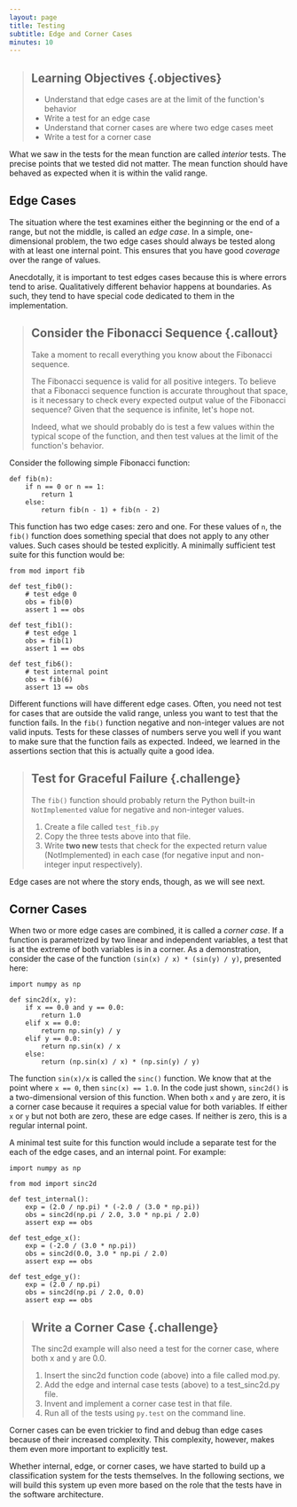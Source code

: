 ```yaml
---
layout: page
title: Testing
subtitle: Edge and Corner Cases
minutes: 10
---
```

> ## Learning Objectives {.objectives}
> 
> -   Understand that edge  cases are at the limit of the function's behavior
> -   Write a test for an edge case
> -   Understand that corner cases are where two edge cases meet
> -   Write a test for a corner case

What we saw in the tests for the mean function are called  _interior_ tests.
The precise points that we tested did not matter. The mean function should have
behaved as expected when it is within the valid range.


## Edge Cases 

The situation where the test examines either the beginning or the end of a range, but
not the middle, is called an _edge case_. In a simple, one-dimensional
problem, the two edge cases should always be tested along with at least
one internal point. This ensures that you have good _coverage_ over the
range of values.

Anecdotally, it is important to test edges cases because this is where errors tend to
arise. Qualitatively different behavior happens at boundaries. As such,
they tend to have special code dedicated to them in the implementation.

> ## Consider the Fibonacci Sequence {.callout}
>
> Take a moment to recall everything you know about the Fibonacci sequence.
> 
> The Fibonacci sequence is valid for all positive integers. To believe that a 
> Fibonacci sequence function is accurate throughout that space, is it necessary 
> to check every expected output value of the Fibonacci sequence? Given that the 
> sequence is infinite, let's hope not.
> 
> Indeed, what we should probably do is test a few values within the typical 
> scope of the function, and then test values at the limit of the function's 
> behavior.


Consider the following simple Fibonacci function:

~~~ {.python}
def fib(n):
    if n == 0 or n == 1:
        return 1
    else:
        return fib(n - 1) + fib(n - 2)
~~~

This function has two edge cases: zero and one. For these values of `n`, the
`fib()` function does something special that does not apply to any other values.
Such cases should be tested explicitly. A minimally sufficient test suite
for this function would be:

~~~ {.python}
from mod import fib

def test_fib0():
    # test edge 0
    obs = fib(0)
    assert 1 == obs

def test_fib1():
    # test edge 1
    obs = fib(1)
    assert 1 == obs

def test_fib6():
    # test internal point
    obs = fib(6)
    assert 13 == obs
~~~

Different functions will have different edge cases.
Often, you need not test for cases that are outside the valid range, unless you
want to test that the function fails.  In the `fib()` function negative and
non-integer values are not valid inputs. Tests for these classes of numbers serve you well if you want to make sure that the function fails as 
expected. Indeed, we learned in the assertions section that this is actually quite a good idea.  

> ## Test for Graceful Failure {.challenge}
>
> The `fib()` function should probably return the Python built-in 
> `NotImplemented` value for negative and non-integer values.
> 
> 1. Create a file called `test_fib.py`
> 2. Copy the three tests above into that file.
> 3. Write **two new** tests that check for the expected return value 
> (NotImplemented) in each case (for negative input and non-integer input 
> respectively).

Edge cases are not where the story ends, though, as we will see next.

## Corner Cases

When two or more edge cases are combined, it is called a _corner case_.
If a function is parametrized by two linear and independent variables, a test
that is at the extreme of both variables is in a corner. As a demonstration,
consider the case of the function `(sin(x) / x) * (sin(y) / y)`, presented here:

~~~ {.python}
import numpy as np

def sinc2d(x, y):
    if x == 0.0 and y == 0.0:
        return 1.0
    elif x == 0.0:
        return np.sin(y) / y
    elif y == 0.0:
        return np.sin(x) / x
    else:
        return (np.sin(x) / x) * (np.sin(y) / y)
~~~

The function `sin(x)/x` is called the `sinc()` function.  We know that at
the point where `x == 0`, then
`sinc(x) == 1.0`.  In the code just shown, `sinc2d()` is a two-dimensional version
of this function. When both `x` and `y`
are zero, it is a corner case because it requires a special value for both
variables. If either `x` or `y` but not both are zero, these are edge
cases. If neither is zero, this is a regular internal point.

A minimal test suite for this function would include a separate test for the
each of the edge cases, and an internal point. For example:

~~~ {.python}
import numpy as np

from mod import sinc2d

def test_internal():
    exp = (2.0 / np.pi) * (-2.0 / (3.0 * np.pi))
    obs = sinc2d(np.pi / 2.0, 3.0 * np.pi / 2.0)
    assert exp == obs

def test_edge_x():
    exp = (-2.0 / (3.0 * np.pi))
    obs = sinc2d(0.0, 3.0 * np.pi / 2.0)
    assert exp == obs

def test_edge_y():
    exp = (2.0 / np.pi)
    obs = sinc2d(np.pi / 2.0, 0.0)
    assert exp == obs
~~~

> ## Write a Corner Case {.challenge}
>
> The sinc2d example will also need a test for the corner case, where both x 
> and y are 0.0.
>
> 1. Insert the sinc2d function code (above) into a file called mod.py.
> 2. Add the edge and internal case tests (above) to a test_sinc2d.py file.
> 3. Invent and implement a corner case test in that file.
> 4. Run all of the tests using `py.test` on the command line.

Corner cases can be even trickier to find and debug than edge cases because of their
increased complexity.  This complexity, however, makes them even more important to
explicitly test.

Whether internal, edge, or corner cases, we have started to build
up a classification system for the tests themselves. In the following sections,
we will build this system up even more based on the role that the tests have
in the software architecture.
